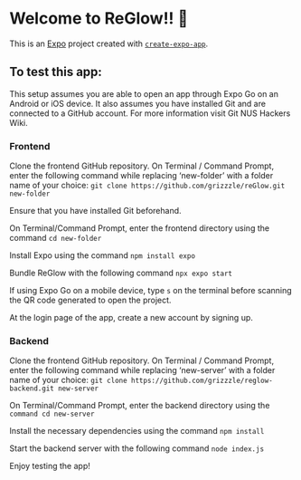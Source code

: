 # Welcome to ReGlow!! 👋

This is an [Expo](https://expo.dev) project created with [`create-expo-app`](https://www.npmjs.com/package/create-expo-app).

## To test this app:
This setup assumes you are able to open an app through Expo Go on an Android or iOS device.
It also assumes you have installed Git and are connected to a GitHub account. For more information visit Git NUS Hackers Wiki.

### Frontend
Clone the frontend GitHub repository. On Terminal / Command Prompt, enter the following command while replacing ‘new-folder’ with a folder name of your choice: 
`git clone https://github.com/grizzzle/reGlow.git new-folder`

Ensure that you have installed Git beforehand. 

On Terminal/Command Prompt, enter the frontend directory using the command `cd new-folder`

Install Expo using the command `npm install expo`

Bundle ReGlow with the following command `npx expo start`

If using Expo Go on a mobile device, type `s` on the terminal before scanning the QR code generated to open the project.

At the login page of the app, create a new account by signing up. 

### Backend
Clone the frontend GitHub repository. On Terminal / Command Prompt, enter the following command while replacing ‘new-server’ with a folder name of your choice: 
`git clone https://github.com/grizzzle/reglow-backend.git new-server`

On Terminal/Command Prompt, enter the backend directory using the `command cd new-server`

Install the necessary dependencies using the command `npm install`

Start the backend server with the following command `node index.js`

Enjoy testing the app!
